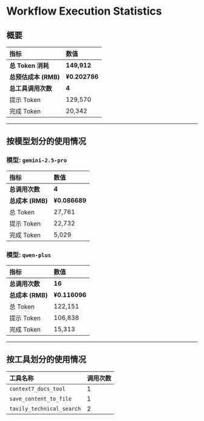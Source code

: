 # Workflow Execution Statistics

## 概要

| 指标 | 数值 |
| :--- | :--- |
| **总 Token 消耗** | **149,912** |
| **总预估成本 (RMB)** | **¥0.202786** |
| **总工具调用次数** | **4** |
| 提示 Token | 129,570 |
| 完成 Token | 20,342 |

---

## 按模型划分的使用情况


### 模型: `gemini-2.5-pro`

| 指标 | 数值 |
| :--- | :--- |
| **总调用次数** | **4** |
| **总成本 (RMB)** | **¥0.086689** |
| 总 Token | 27,761 |
| 提示 Token | 22,732 |
| 完成 Token | 5,029 |

### 模型: `qwen-plus`

| 指标 | 数值 |
| :--- | :--- |
| **总调用次数** | **16** |
| **总成本 (RMB)** | **¥0.116096** |
| 总 Token | 122,151 |
| 提示 Token | 106,838 |
| 完成 Token | 15,313 |

---

## 按工具划分的使用情况

| 工具名称 | 调用次数 |
| :--- | :--- |
| `context7_docs_tool` | 1 |
| `save_content_to_file` | 1 |
| `tavily_technical_search` | 2 |

